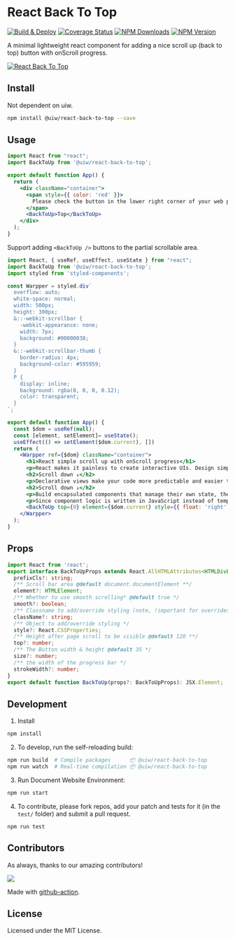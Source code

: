 React Back To Top
===

[![Build & Deploy](https://github.com/uiwjs/react-back-to-top/actions/workflows/ci.yml/badge.svg)](https://github.com/uiwjs/react-back-to-top/actions/workflows/ci.yml)
[![Coverage Status](https://uiwjs.github.io/react-back-to-top/badges.svg)](https://uiwjs.github.io/react-back-to-top/coverage/lcov-report/)
[![NPM Downloads](https://img.shields.io/npm/dm/@uiw/react-back-to-top.svg?style=flat)](https://www.npmjs.com/package/@uiw/react-back-to-top)
[![NPM Version](https://img.shields.io/npm/v/@uiw/react-back-to-top.svg)](https://www.npmjs.com/package/@uiw/react-back-to-top)

A minimal lightweight react component for adding a nice scroll up (back to top) button with onScroll progress.

[![React Back To Top](https://user-images.githubusercontent.com/1680273/187043914-49515f1c-0618-4ff3-9a9e-f6eac5808b7d.png)](https://uiwjs.github.io/react-back-to-top/)

## Install

Not dependent on uiw.

```bash
npm install @uiw/react-back-to-top --save
```

## Usage

```jsx mdx:preview
import React from "react";
import BackToUp from '@uiw/react-back-to-top';

export default function App() {
  return (
    <div className="container">
      <span style={{ color: 'red' }}>
        Please check the button in the lower right corner of your web page.
      </span>
      <BackToUp>Top</BackToUp>
    </div>
  );
}
```

Support adding `<BackToUp />` buttons to the partial scrollable area.

```jsx mdx:preview
import React, { useRef, useEffect, useState } from "react";
import BackToUp from '@uiw/react-back-to-top';
import styled from 'styled-components';

const Warpper = styled.div`
  overflow: auto;
  white-space: normal;
  width: 500px;
  height: 300px;
  &::-webkit-scrollbar {
    -webkit-appearance: none;
    width: 7px;
    background: #00000038;
  }
  &::-webkit-scrollbar-thumb {
    border-radius: 4px;
    background-color: #595959;
  }
  P {
    display: inline;
    background: rgba(0, 0, 0, 0.12);
    color: transparent;
  }
`;

export default function App() {
  const $dom = useRef(null);
  const [element, setElement]= useState();
  useEffect(() => setElement($dom.current), [])
  return (
    <Warpper ref={$dom} className="container">
      <h1>React simple scroll up with onScroll progress</h1>
      <p>React makes it painless to create interactive UIs. Design simple views for each state in your application, and React will efficiently update and render just the right components when your data changes.</p>
      <h2>Scroll down ↓</h2>
      <p>Declarative views make your code more predictable and easier to debug.</p>
      <h2>Scroll down ↓</h2>
      <p>Build encapsulated components that manage their own state, then compose them to make complex UIs. </p>
      <p>Since component logic is written in JavaScript instead of templates, you can easily pass rich data through your app and keep state out of the DOM.</p>
      <BackToUp top={0} element={$dom.current} style={{ float: 'right' }}>Top</BackToUp>
    </Warpper>
  );
}
```

## Props

```ts
import React from 'react';
export interface BackToUpProps extends React.AllHTMLAttributes<HTMLDivElement> {
  prefixCls?: string;
  /** Scroll bar area @default document.documentElement **/
  element?: HTMLElement;
  /** Whether to use smooth scrolling* @default true */
  smooth?: boolean;
  /** Classname to add/override styling (note, !important for overrides might be needed) */
  className?: string;
  /** Object to add/override styling */
  style?: React.CSSProperties;
  /** Height after page scroll to be visible @default 120 **/
  top?: number;
  /** The Button width & height @default 35 */
  size?: number;
  /** the width of the progress bar */
  strokeWidth?: number;
}
export default function BackToUp(props?: BackToUpProps): JSX.Element;
```

## Development

1. Install

```bash
npm install
```

2. To develop, run the self-reloading build:

```bash
npm run build  # Compile packages      📦 @uiw/react-back-to-top
npm run watch  # Real-time compilation 📦 @uiw/react-back-to-top
```

3. Run Document Website Environment:

```bash
npm run start
```

4. To contribute, please fork repos, add your patch and tests for it (in the `test/` folder) and submit a pull request.

```
npm run test
```

## Contributors

As always, thanks to our amazing contributors!

<a href="https://github.com/uiwjs/react-back-to-top/graphs/contributors">
  <img src="https://uiwjs.github.io/react-back-to-top/CONTRIBUTORS.svg" />
</a>

Made with [github-action](https://github.com/jaywcjlove/github-action-contributors).

## License

Licensed under the MIT License.